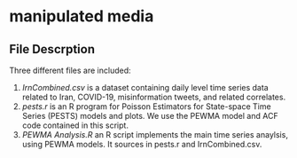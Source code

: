 # manipulated media

## File Descrption

Three different files are included:
 1. *IrnCombined.csv* is a dataset containing daily level time series data related to Iran, COVID-19, misinformation tweets, and related correlates.
 2. *pests.r* is an R program for Poisson Estimators for State-space Time Series (PESTS) models and plots. We use the PEWMA model and ACF code contained in this script.
 3. *PEWMA Analysis.R* an R script implements the main time series anaylsis, using PEWMA models. It sources in pests.r and IrnCombined.csv.

